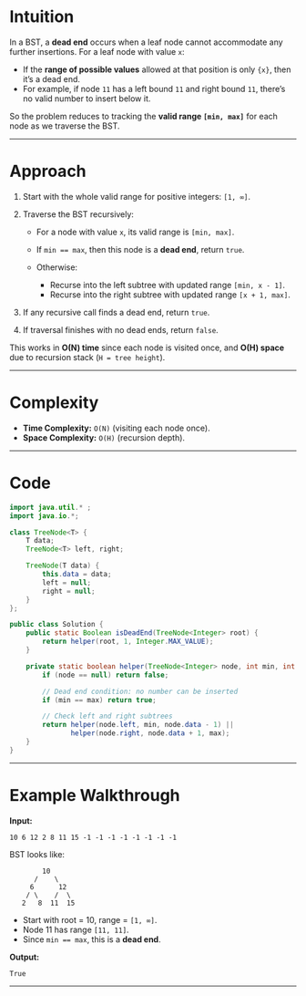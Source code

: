 # Intuition

In a BST, a **dead end** occurs when a leaf node cannot accommodate any further insertions.
For a leaf node with value `x`:

* If the **range of possible values** allowed at that position is only `{x}`, then it’s a dead end.
* For example, if node `11` has a left bound `11` and right bound `11`, there’s no valid number to insert below it.

So the problem reduces to tracking the **valid range `[min, max]`** for each node as we traverse the BST.

---

# Approach

1. Start with the whole valid range for positive integers: `[1, ∞]`.
2. Traverse the BST recursively:

   * For a node with value `x`, its valid range is `[min, max]`.
   * If `min == max`, then this node is a **dead end**, return `true`.
   * Otherwise:

     * Recurse into the left subtree with updated range `[min, x - 1]`.
     * Recurse into the right subtree with updated range `[x + 1, max]`.
3. If any recursive call finds a dead end, return `true`.
4. If traversal finishes with no dead ends, return `false`.

This works in **O(N) time** since each node is visited once, and **O(H) space** due to recursion stack (`H = tree height`).

---

# Complexity

* **Time Complexity:** `O(N)` (visiting each node once).
* **Space Complexity:** `O(H)` (recursion depth).

---

# Code

```java
import java.util.* ;
import java.io.*; 

class TreeNode<T> {
    T data;
    TreeNode<T> left, right;

    TreeNode(T data) {
        this.data = data;
        left = null;
        right = null;
    }
};

public class Solution {
    public static Boolean isDeadEnd(TreeNode<Integer> root) {
        return helper(root, 1, Integer.MAX_VALUE);
    }

    private static boolean helper(TreeNode<Integer> node, int min, int max) {
        if (node == null) return false;

        // Dead end condition: no number can be inserted
        if (min == max) return true;

        // Check left and right subtrees
        return helper(node.left, min, node.data - 1) ||
               helper(node.right, node.data + 1, max);
    }
}
```

---

# Example Walkthrough

**Input:**

```
10 6 12 2 8 11 15 -1 -1 -1 -1 -1 -1 -1 -1
```

BST looks like:

```
        10
      /    \
     6      12
    / \    /  \
   2   8  11  15
```

* Start with root = 10, range = `[1, ∞]`.
* Node 11 has range `[11, 11]`.
* Since `min == max`, this is a **dead end**.

**Output:**

```
True
```

---
